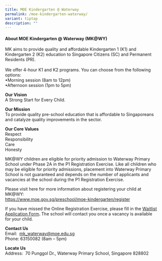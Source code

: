 ```yaml
---
title: MOE Kindergarten @ Waterway
permalink: /moe-kindergarten-waterway/
variant: tiptap
description: ""
---
```

<h4><strong>About MOE Kindergarten @ Waterway (MK@WY)</strong></h4>
<p>MK aims to provide quality and affordable Kindergarten 1 (K1) and Kindergarten
2 (K2) education to Singapore Citizens (SC) and Permanent Residents (PR).
<br>
<br>We offer 4-hour K1 and K2 programs. You can choose from the following
options:
<br>•Morning session (8am to 12pm)
<br>•Afternoon session (1pm to 5pm)</p>
<p><strong>Our Vision</strong>
<br>A Strong Start for Every Child.</p>
<p></p>
<p><strong>Our Mission</strong>
<br>To provide quality pre-school education that is affordable to Singaporeans
and catalyze quality improvements in the sector.</p>
<p></p>
<p><strong>Our Core Values</strong>
<br>Respect
<br>Responsibility
<br>Care
<br>Honesty</p>
<p></p>
<p>MK@WY children are eligible for priority admission to Waterway Primary
School under Phase 2A in the P1 Registration Exercise. Like all children
who may be eligible for priority admissions, placement into Waterway Primary
School is not guaranteed and depends on the number of applicants and vacancies
at the school during the P1 Registration Exercise.</p>
<p></p>
<p>Please visit here for more information about registering your child at
MK@WY:
<br><a href="https://www.moe.gov.sg/preschool/moe-kindergarten/register" rel="noopener noreferrer nofollow" target="_blank">https://www.moe.gov.sg/preschool/moe-kindergarten/register</a>
</p>
<p></p>
<p>If you have missed the Online Registration Exercise, please fill in the
<a href="https://form.gov.sg/65b8c1a96e8d7b4cd4244e45" rel="noopener nofollow" target="_blank">Waitlist Application Form</a><strong>. </strong>The school will contact
you once a vacancy is available for your child.</p>
<p></p>
<p><strong>Contact Us</strong>
<br>Email: &nbsp;<a href="mailto:mk_waterway@moe.edu.sg" rel="noopener noreferrer nofollow" target="_blank">mk_waterway@moe.edu.sg</a>
<br>Phone: 63150082 (8am – 5pm)</p>
<p><strong>Locate Us</strong>
<br>Address:&nbsp; 70 Punggol Dr., Waterway Primary School, Singapore 828802</p>
<p></p>
<p></p>
<p></p>
<p></p>